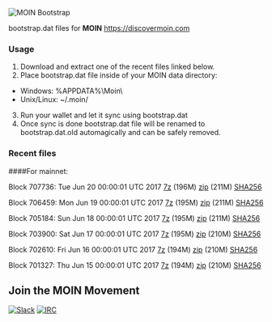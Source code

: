 ![MOIN Bootstrap](https://i.imgur.com/KjM1jMp.jpg)

bootstrap.dat files for **MOIN** https://discovermoin.com

### Usage

1. Download and extract one of the recent files linked below.
2. Place bootstrap.dat file inside of your MOIN data directory:
 - Windows: %APPDATA%\Moin\
 - Unix/Linux: ~/.moin/
3. Run your wallet and let it sync using bootstrap.dat
4. Once sync is done bootstrap.dat file will be renamed to bootstrap.dat.old automagically and can be safely removed.


### Recent files

####For mainnet:

Block 707736: Tue Jun 20 00:00:01 UTC 2017 [7z](https://transfer.sh/SFvIm/bootstrap.dat.20170620.7z) (196M) [zip](https://transfer.sh/Pw9eI/bootstrap.dat.20170620.zip) (211M) [SHA256](https://transfer.sh/q4lX0/sha256.txt)

Block 706459: Mon Jun 19 00:00:01 UTC 2017 [7z](https://transfer.sh/vULvx/bootstrap.dat.20170619.7z) (195M) [zip](https://transfer.sh/wFFLX/bootstrap.dat.20170619.zip) (211M) [SHA256](https://transfer.sh/GFOyW/sha256.txt)

Block 705184: Sun Jun 18 00:00:01 UTC 2017 [7z](https://transfer.sh/c2beV/bootstrap.dat.20170618.7z) (195M) [zip](https://transfer.sh/PktKl/bootstrap.dat.20170618.zip) (211M) [SHA256](https://transfer.sh/T76RC/sha256.txt)

Block 703900: Sat Jun 17 00:00:01 UTC 2017 [7z](https://transfer.sh/Ph654/bootstrap.dat.20170617.7z) (195M) [zip](https://transfer.sh/NE7Qq/bootstrap.dat.20170617.zip) (210M) [SHA256](https://transfer.sh/IPRka/sha256.txt)

Block 702610: Fri Jun 16 00:00:01 UTC 2017 [7z](https://transfer.sh/4hNLg/bootstrap.dat.20170616.7z) (194M) [zip](https://transfer.sh/ODMNA/bootstrap.dat.20170616.zip) (210M) [SHA256](https://transfer.sh/KYZLP/sha256.txt)

Block 701327: Thu Jun 15 00:00:01 UTC 2017 [7z](https://transfer.sh/PGJUH/bootstrap.dat.20170615.7z) (194M) [zip](https://transfer.sh/U8wLx/bootstrap.dat.20170615.zip) (210M) [SHA256](https://transfer.sh/fzpj7/sha256.txt)

## Join the MOIN Movement

[![Slack](https://i.imgur.com/Xy0IEJN.png)](https://discovermoin.herokuapp.com)
[![IRC](http://i.imgur.com/amUnKGQ.png)](https://kiwiirc.com/client/irc.freenode.net/#moin-crypto)
